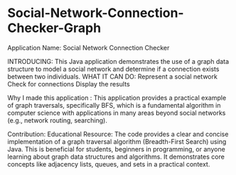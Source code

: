 # Social-Network-Connection-Checker-Graph
Application Name: Social Network Connection Checker

INTRODUCING:
This Java application demonstrates the use of a graph data structure to model a social network and determine if a connection exists between two individuals.
WHAT IT CAN DO:
Represent a social network
Check for connections
Display the results



Why I made this application :
This application provides a practical example of graph traversals, specifically BFS, which is a fundamental algorithm in computer science with applications in many areas beyond social networks (e.g., network routing, searching).

Contribution:
Educational Resource: The code provides a clear and concise implementation of a graph traversal algorithm (Breadth-First Search) using Java. This is beneficial for students, beginners in programming, or anyone learning about graph data structures and algorithms.  It demonstrates core concepts like adjacency lists, queues, and sets in a practical context.
